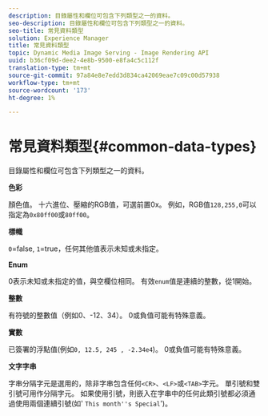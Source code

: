 ```yaml
---
description: 目錄屬性和欄位可包含下列類型之一的資料。
seo-description: 目錄屬性和欄位可包含下列類型之一的資料。
seo-title: 常見資料類型
solution: Experience Manager
title: 常見資料類型
topic: Dynamic Media Image Serving - Image Rendering API
uuid: b36cf09d-dee2-4e8b-9500-e8fa4c5c112f
translation-type: tm+mt
source-git-commit: 97a84e8e7edd3d834ca42069eae7c09c00d57938
workflow-type: tm+mt
source-wordcount: '173'
ht-degree: 1%

---
```



# 常見資料類型{#common-data-types}

目錄屬性和欄位可包含下列類型之一的資料。

**色彩**

顏色值。 十六進位、壓縮的RGB值，可選前置0x。 例如，RGB值`128,255,0`可以指定為`0x80ff00`或`80ff00`。

**標幟**

`0`=false,  `1`=true，任何其他值表示未知或未指定。

**Enum**

0表示未知或未指定的值，與空欄位相同。 有效`enum`值是連續的整數，從1開始。

**整數**

有符號的整數值（例如0、-12、34）。 0或負值可能有特殊意義。

**實數**

已簽署的浮點值(例如`0, 12.5, 245 , -2.34e4`)。 0或負值可能有特殊意義。

**文字字串**

字串分隔字元是選用的，除非字串包含任何`<CR>`、`<LF>`或`<TAB>`字元。 單引號和雙引號可用作分隔字元。 如果使用引號，則嵌入在字串中的任何此類引號都必須通過使用兩個連續引號(如&#39; `This month''s Special`&#39;)。
